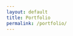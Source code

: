 ```yaml
---
layout: default
title: Portfolio
permalink: /portfolio/
---
```


<div class="home">
  <!--
  <h1 class="page-heading">Portfolio</h1>

  <ul class="post-list">
    {% for post in site.categories.portfolio %}

      {% if post.url %}
      <br>
        <li>
          <a href="{{ post.url | prepend: site.baseurl }}">
            <img src="{{site.url}}/assets/img/portfolio_header/{{post.img}}">
          </a>
          <h2>
            <a class="post-link" href="{{ post.url | prepend: site.baseurl }}">{{ post.title }}</a>
          </h2>
          <span class="post-meta">{{ post.date | date: "%b %-d, %Y" }}</span>
          <p>{{ post.excerpt }}</p>
        </li>
        
        {% if forloop.last == false %}
          <hr>
        {% endif %}
      {% endif %}
    {% endfor %}
  </ul>
  -->
</div>

